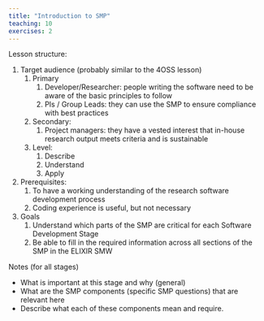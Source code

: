 ```yaml
---
title: "Introduction to SMP"
teaching: 10
exercises: 2
---
```


Lesson structure:
1. Target audience (probably similar to the 4OSS lesson)
    1. Primary
        1. Developer/Researcher: people writing the software need to be aware of the basic principles to follow
        2. PIs / Group Leads: they can use the SMP to ensure compliance with best practices
    2. Secondary:
        1. Project managers: they have a vested interest that in-house research output meets criteria and is sustainable
    3. Level:
        1. Describe
        2. Understand
        3. Apply
2. Prerequisites:
    1. To have a working understanding of the research software development process
    2. Coding experience is useful, but not necessary
3. Goals
    1. Understand which parts of the SMP are critical for each Software Development Stage
    2. Be able to fill in the required information across all sections of the SMP in the ELIXIR SMW


Notes (for all stages)
* What is important at this stage and why (general)
* What are the SMP components (specific SMP questions) that are relevant here
* Describe what each of these components mean and require.

